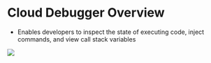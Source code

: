 # Cloud Debugger Overview

* Enables developers to inspect the state of executing code, inject commands, and view call stack variables

![](https://github.com/JonmarCorpuz/SecondBrain/blob/main/Assets/Whitespace.png)
